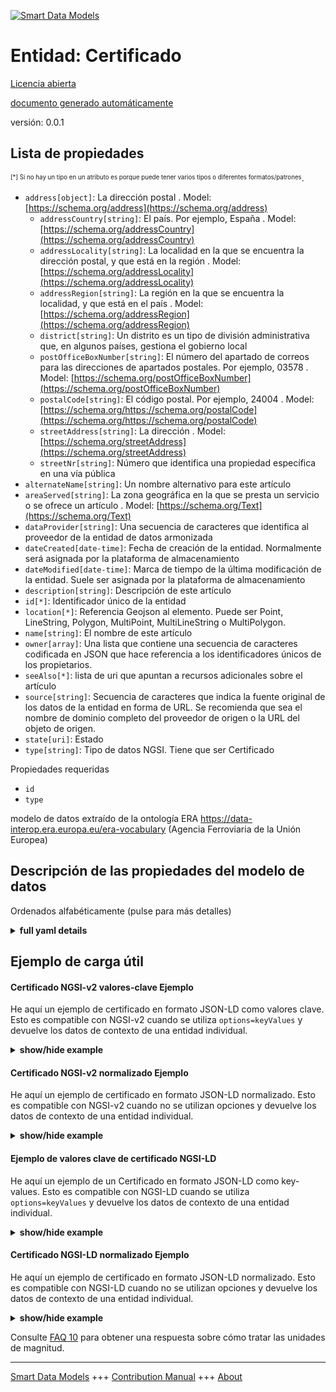 <!-- 10-Header -->  
[![Smart Data Models](https://smartdatamodels.org/wp-content/uploads/2022/01/SmartDataModels_logo.png "Logo")](https://smartdatamodels.org)  
Entidad: Certificado  
====================<!-- /10-Header -->  
<!-- 15-License -->  
[Licencia abierta](https://github.com/smart-data-models//dataModel.ERA/blob/master/Certificate/LICENSE.md)  
[documento generado automáticamente](https://docs.google.com/presentation/d/e/2PACX-1vTs-Ng5dIAwkg91oTTUdt8ua7woBXhPnwavZ0FxgR8BsAI_Ek3C5q97Nd94HS8KhP-r_quD4H0fgyt3/pub?start=false&loop=false&delayms=3000#slide=id.gb715ace035_0_60)  
<!-- /15-License -->  
<!-- 20-Description -->  
versión: 0.0.1  
<!-- /20-Description -->  
<!-- 30-PropertiesList -->  

## Lista de propiedades  

<sup><sub>[*] Si no hay un tipo en un atributo es porque puede tener varios tipos o diferentes formatos/patrones</sub></sup>.  
- `address[object]`: La dirección postal  . Model: [https://schema.org/address](https://schema.org/address)	- `addressCountry[string]`: El país. Por ejemplo, España  . Model: [https://schema.org/addressCountry](https://schema.org/addressCountry)  
	- `addressLocality[string]`: La localidad en la que se encuentra la dirección postal, y que está en la región  . Model: [https://schema.org/addressLocality](https://schema.org/addressLocality)  
	- `addressRegion[string]`: La región en la que se encuentra la localidad, y que está en el país  . Model: [https://schema.org/addressRegion](https://schema.org/addressRegion)  
	- `district[string]`: Un distrito es un tipo de división administrativa que, en algunos países, gestiona el gobierno local    
	- `postOfficeBoxNumber[string]`: El número del apartado de correos para las direcciones de apartados postales. Por ejemplo, 03578  . Model: [https://schema.org/postOfficeBoxNumber](https://schema.org/postOfficeBoxNumber)  
	- `postalCode[string]`: El código postal. Por ejemplo, 24004  . Model: [https://schema.org/https://schema.org/postalCode](https://schema.org/https://schema.org/postalCode)  
	- `streetAddress[string]`: La dirección  . Model: [https://schema.org/streetAddress](https://schema.org/streetAddress)  
	- `streetNr[string]`: Número que identifica una propiedad específica en una vía pública    
- `alternateName[string]`: Un nombre alternativo para este artículo  - `areaServed[string]`: La zona geográfica en la que se presta un servicio o se ofrece un artículo  . Model: [https://schema.org/Text](https://schema.org/Text)- `dataProvider[string]`: Una secuencia de caracteres que identifica al proveedor de la entidad de datos armonizada  - `dateCreated[date-time]`: Fecha de creación de la entidad. Normalmente será asignada por la plataforma de almacenamiento  - `dateModified[date-time]`: Marca de tiempo de la última modificación de la entidad. Suele ser asignada por la plataforma de almacenamiento  - `description[string]`: Descripción de este artículo  - `id[*]`: Identificador único de la entidad  - `location[*]`: Referencia Geojson al elemento. Puede ser Point, LineString, Polygon, MultiPoint, MultiLineString o MultiPolygon.  - `name[string]`: El nombre de este artículo  - `owner[array]`: Una lista que contiene una secuencia de caracteres codificada en JSON que hace referencia a los identificadores únicos de los propietarios.  - `seeAlso[*]`: lista de uri que apuntan a recursos adicionales sobre el artículo  - `source[string]`: Secuencia de caracteres que indica la fuente original de los datos de la entidad en forma de URL. Se recomienda que sea el nombre de dominio completo del proveedor de origen o la URL del objeto de origen.  - `state[uri]`: Estado  - `type[string]`: Tipo de datos NGSI. Tiene que ser Certificado  <!-- /30-PropertiesList -->  
<!-- 35-RequiredProperties -->  
Propiedades requeridas  
- `id`  - `type`  <!-- /35-RequiredProperties -->  
<!-- 40-RequiredProperties -->  
modelo de datos extraído de la ontología ERA https://data-interop.era.europa.eu/era-vocabulary (Agencia Ferroviaria de la Unión Europea)  
<!-- /40-RequiredProperties -->  
<!-- 50-DataModelHeader -->  
## Descripción de las propiedades del modelo de datos  
Ordenados alfabéticamente (pulse para más detalles)  
<!-- /50-DataModelHeader -->  
<!-- 60-ModelYaml -->  
<details><summary><strong>full yaml details</strong></summary>    
```yaml  
Certificate:    
  description: ""    
  properties:    
    address:    
      description: The mailing address    
      properties:    
        addressCountry:    
          description: 'The country. For example, Spain'    
          type: string    
          x-ngsi:    
            model: https://schema.org/addressCountry    
            type: Property    
        addressLocality:    
          description: 'The locality in which the street address is, and which is in the region'    
          type: string    
          x-ngsi:    
            model: https://schema.org/addressLocality    
            type: Property    
        addressRegion:    
          description: 'The region in which the locality is, and which is in the country'    
          type: string    
          x-ngsi:    
            model: https://schema.org/addressRegion    
            type: Property    
        district:    
          description: 'A district is a type of administrative division that, in some countries, is managed by the local government'    
          type: string    
          x-ngsi:    
            type: Property    
        postOfficeBoxNumber:    
          description: 'The post office box number for PO box addresses. For example, 03578'    
          type: string    
          x-ngsi:    
            model: https://schema.org/postOfficeBoxNumber    
            type: Property    
        postalCode:    
          description: 'The postal code. For example, 24004'    
          type: string    
          x-ngsi:    
            model: https://schema.org/https://schema.org/postalCode    
            type: Property    
        streetAddress:    
          description: The street address    
          type: string    
          x-ngsi:    
            model: https://schema.org/streetAddress    
            type: Property    
        streetNr:    
          description: Number identifying a specific property on a public street    
          type: string    
          x-ngsi:    
            type: Property    
      type: object    
      x-ngsi:    
        model: https://schema.org/address    
        type: Property    
    alternateName:    
      description: An alternative name for this item    
      type: string    
      x-ngsi:    
        type: Property    
    areaServed:    
      description: The geographic area where a service or offered item is provided    
      type: string    
      x-ngsi:    
        model: https://schema.org/Text    
        type: Property    
    dataProvider:    
      description: A sequence of characters identifying the provider of the harmonised data entity    
      type: string    
      x-ngsi:    
        type: Property    
    dateCreated:    
      description: Entity creation timestamp. This will usually be allocated by the storage platform    
      format: date-time    
      type: string    
      x-ngsi:    
        type: Property    
    dateModified:    
      description: Timestamp of the last modification of the entity. This will usually be allocated by the storage platform    
      format: date-time    
      type: string    
      x-ngsi:    
        type: Property    
    description:    
      description: A description of this item    
      type: string    
      x-ngsi:    
        type: Property    
    id:    
      anyOf:    
        - description: Identifier format of any NGSI entity    
          maxLength: 256    
          minLength: 1    
          pattern: ^[\w\-\.\{\}\$\+\*\[\]`|~^@!,:\\]+$    
          type: string    
          x-ngsi:    
            type: Property    
        - description: Identifier format of any NGSI entity    
          format: uri    
          type: string    
          x-ngsi:    
            type: Property    
      description: Unique identifier of the entity    
      x-ngsi:    
        type: Property    
    location:    
      description: 'Geojson reference to the item. It can be Point, LineString, Polygon, MultiPoint, MultiLineString or MultiPolygon'    
      oneOf:    
        - description: Geojson reference to the item. Point    
          properties:    
            bbox:    
              items:    
                type: number    
              minItems: 4    
              type: array    
            coordinates:    
              items:    
                type: number    
              minItems: 2    
              type: array    
            type:    
              enum:    
                - Point    
              type: string    
          required:    
            - type    
            - coordinates    
          title: GeoJSON Point    
          type: object    
          x-ngsi:    
            type: GeoProperty    
        - description: Geojson reference to the item. LineString    
          properties:    
            bbox:    
              items:    
                type: number    
              minItems: 4    
              type: array    
            coordinates:    
              items:    
                items:    
                  type: number    
                minItems: 2    
                type: array    
              minItems: 2    
              type: array    
            type:    
              enum:    
                - LineString    
              type: string    
          required:    
            - type    
            - coordinates    
          title: GeoJSON LineString    
          type: object    
          x-ngsi:    
            type: GeoProperty    
        - description: Geojson reference to the item. Polygon    
          properties:    
            bbox:    
              items:    
                type: number    
              minItems: 4    
              type: array    
            coordinates:    
              items:    
                items:    
                  items:    
                    type: number    
                  minItems: 2    
                  type: array    
                minItems: 4    
                type: array    
              type: array    
            type:    
              enum:    
                - Polygon    
              type: string    
          required:    
            - type    
            - coordinates    
          title: GeoJSON Polygon    
          type: object    
          x-ngsi:    
            type: GeoProperty    
        - description: Geojson reference to the item. MultiPoint    
          properties:    
            bbox:    
              items:    
                type: number    
              minItems: 4    
              type: array    
            coordinates:    
              items:    
                items:    
                  type: number    
                minItems: 2    
                type: array    
              type: array    
            type:    
              enum:    
                - MultiPoint    
              type: string    
          required:    
            - type    
            - coordinates    
          title: GeoJSON MultiPoint    
          type: object    
          x-ngsi:    
            type: GeoProperty    
        - description: Geojson reference to the item. MultiLineString    
          properties:    
            bbox:    
              items:    
                type: number    
              minItems: 4    
              type: array    
            coordinates:    
              items:    
                items:    
                  items:    
                    type: number    
                  minItems: 2    
                  type: array    
                minItems: 2    
                type: array    
              type: array    
            type:    
              enum:    
                - MultiLineString    
              type: string    
          required:    
            - type    
            - coordinates    
          title: GeoJSON MultiLineString    
          type: object    
          x-ngsi:    
            type: GeoProperty    
        - description: Geojson reference to the item. MultiLineString    
          properties:    
            bbox:    
              items:    
                type: number    
              minItems: 4    
              type: array    
            coordinates:    
              items:    
                items:    
                  items:    
                    items:    
                      type: number    
                    minItems: 2    
                    type: array    
                  minItems: 4    
                  type: array    
                type: array    
              type: array    
            type:    
              enum:    
                - MultiPolygon    
              type: string    
          required:    
            - type    
            - coordinates    
          title: GeoJSON MultiPolygon    
          type: object    
          x-ngsi:    
            type: GeoProperty    
      x-ngsi:    
        type: GeoProperty    
    name:    
      description: The name of this item    
      type: string    
      x-ngsi:    
        type: Property    
    owner:    
      description: A List containing a JSON encoded sequence of characters referencing the unique Ids of the owner(s)    
      items:    
        anyOf:    
          - description: Identifier format of any NGSI entity    
            maxLength: 256    
            minLength: 1    
            pattern: ^[\w\-\.\{\}\$\+\*\[\]`|~^@!,:\\]+$    
            type: string    
            x-ngsi:    
              type: Property    
          - description: Identifier format of any NGSI entity    
            format: uri    
            type: string    
            x-ngsi:    
              type: Property    
        description: Unique identifier of the entity    
        x-ngsi:    
          type: Property    
      type: array    
      x-ngsi:    
        type: Property    
    seeAlso:    
      description: list of uri pointing to additional resources about the item    
      oneOf:    
        - items:    
            format: uri    
            type: string    
          minItems: 1    
          type: array    
        - format: uri    
          type: string    
      x-ngsi:    
        type: Property    
    source:    
      description: 'A sequence of characters giving the original source of the entity data as a URL. Recommended to be the fully qualified domain name of the source provider, or the URL to the source object'    
      type: string    
      x-ngsi:    
        type: Property    
    state:    
      description: State    
      format: uri    
      type: string    
      x-ngsi:    
        type: Relationship    
    type:    
      description: NGSI data type. It has to be Certificate    
      enum:    
        - Certificate    
      type: string    
      x-ngsi:    
        type: Property    
  required:    
    - id    
    - type    
  type: object    
  x-derived-from: http://data.europa.eu/949/Certificate    
  x-disclaimer: 'Redistribution and use in source and binary forms, with or without modification, are permitted  provided that the license conditions are met. Copyleft (c) 2023 Contributors to Smart Data Models Program'    
  x-license-url: https://github.com/smart-data-models/dataModel.ERA/blob/master/Certificate/LICENSE.md    
  x-model-schema: https://smart-data-models.github.io/dataModel.ERA/Certificate/schema.json    
  x-model-tags: 'ERA vocabulary, railway, train'    
  x-version: 0.0.1    
```  
</details>    
<!-- /60-ModelYaml -->  
<!-- 70-MiddleNotes -->  
<!-- /70-MiddleNotes -->  
<!-- 80-Examples -->  
## Ejemplo de carga útil  
#### Certificado NGSI-v2 valores-clave Ejemplo  
He aquí un ejemplo de certificado en formato JSON-LD como valores clave. Esto es compatible con NGSI-v2 cuando se utiliza `options=keyValues` y devuelve los datos de contexto de una entidad individual.  
<details><summary><strong>show/hide example</strong></summary>    
```json  
{  
  "id": "urn:ngsi-ld:Certificate:id:OEMR:38840161",  
  "dateCreated": "2000-01-17T20:24:29Z",  
  "dateModified": "2014-02-03T22:13:34Z",  
  "source": "Strategy there certainly federal. Risk manager carry shoulder only long.",  
  "name": "Across him eight property help. Beat federal dream conference score special deal accept.",  
  "alternateName": "Heart beat fine nice identify. Wide usually me in painting tough entire.",  
  "description": "Section employee few. Decision prevent easy.",  
  "dataProvider": "Talk necessary run score recent. Expert seem money concern shoulder goal. Recognize camera state want across mind his.",  
  "owner": [  
    "urn:ngsi-ld:Certificate:items:ZTPB:96026524",  
    "urn:ngsi-ld:Certificate:items:MZYH:89260401"  
  ],  
  "seeAlso": [  
    "urn:ngsi-ld:Certificate:items:LMJQ:88266844"  
  ],  
  "location": {  
    "type": "Point",  
    "coordinates": [  
      -52.637063,  
      23.558812  
    ]  
  },  
  "address": {  
    "streetAddress": "Modern society station campaign. Important through to discover guess. Someone consider entire li",  
    "addressLocality": "Firm art goal mind as include. Visit memory leg care probably because commercial how.",  
    "addressRegion": "Success right poor each near foot. At without shake main current strategy. Stand along stuff keep coach tow",  
    "addressCountry": "Wrong fall write onto forget. Air hard quality. Rise try blue either s",  
    "postalCode": "Point structure evening policy here. Use talk pressure democratic want.",  
    "postOfficeBoxNumber": "Cell board else course always recent. Property almost serve before.",  
    "streetNr": "Special shake soldier bed include. Thus doctor political blue even girl.",  
    "district": "Accept west participant suggest whatever feel later. Rule deep owner."  
  },  
  "areaServed": "Allow whole live analysis defense million strategy real. Bed chance different attention community protect. Government thus build ",  
  "type": "Certificate",  
  "state": "urn:ngsi-ld:Certificate:state:KHMM:25466110"  
}  
```  
</details>  
#### Certificado NGSI-v2 normalizado Ejemplo  
He aquí un ejemplo de certificado en formato JSON-LD normalizado. Esto es compatible con NGSI-v2 cuando no se utilizan opciones y devuelve los datos de contexto de una entidad individual.  
<details><summary><strong>show/hide example</strong></summary>    
```json  
{  
  "id": "urn:ngsi-ld:Certificate:id:OEMR:38840161",  
  "dateCreated": {  
    "type": "DateTime",  
    "value": "2000-01-17T20:24:29Z"  
  },  
  "dateModified": {  
    "type": "DateTime",  
    "value": "2014-02-03T22:13:34Z"  
  },  
  "source": {  
    "type": "Text",  
    "value": "Strategy there certainly federal. Risk manager carry shoulder only long."  
  },  
  "name": {  
    "type": "Text",  
    "value": "Across him eight property help. Beat federal dream conference score special deal accept."  
  },  
  "alternateName": {  
    "type": "Text",  
    "value": "Heart beat fine nice identify. Wide usually me in painting tough entire."  
  },  
  "description": {  
    "type": "Text",  
    "value": "Section employee few. Decision prevent easy."  
  },  
  "dataProvider": {  
    "type": "Text",  
    "value": "Talk necessary run score recent. Expert seem money concern shoulder goal. Recognize camera state want across mind his."  
  },  
  "owner": {  
    "type": "StructuredValue",  
    "value": [  
      "urn:ngsi-ld:Certificate:items:ZTPB:96026524",  
      "urn:ngsi-ld:Certificate:items:MZYH:89260401"  
    ]  
  },  
  "seeAlso": {  
    "type": "StructuredValue",  
    "value": [  
      "urn:ngsi-ld:Certificate:items:LMJQ:88266844"  
    ]  
  },  
  "location": {  
    "type": "geo:json",  
    "value": {  
      "type": "Point",  
      "coordinates": {  
        "type": "StructuredValue",  
        "value": [  
          -52.637063,  
          23.558812  
        ]  
      }  
    }  
  },  
  "address": {  
    "type": "StructuredValue",  
    "value": {  
      "streetAddress": {  
        "type": "Text",  
        "value": "Modern society station campaign. Important through to discover guess. Someone consider entire li"  
      },  
      "addressLocality": {  
        "type": "Text",  
        "value": "Firm art goal mind as include. Visit memory leg care probably because commercial how."  
      },  
      "addressRegion": {  
        "type": "Text",  
        "value": "Success right poor each near foot. At without shake main current strategy. Stand along stuff keep coach tow"  
      },  
      "addressCountry": {  
        "type": "Text",  
        "value": "Wrong fall write onto forget. Air hard quality. Rise try blue either s"  
      },  
      "postalCode": {  
        "type": "Text",  
        "value": "Point structure evening policy here. Use talk pressure democratic want."  
      },  
      "postOfficeBoxNumber": {  
        "type": "Text",  
        "value": "Cell board else course always recent. Property almost serve before."  
      },  
      "streetNr": {  
        "type": "Text",  
        "value": "Special shake soldier bed include. Thus doctor political blue even girl."  
      },  
      "district": {  
        "type": "Text",  
        "value": "Accept west participant suggest whatever feel later. Rule deep owner."  
      }  
    }  
  },  
  "areaServed": {  
    "type": "Text",  
    "value": "Allow whole live analysis defense million strategy real. Bed chance different attention community protect. Government thus build "  
  },  
  "type": "Certificate",  
  "state": {  
    "type": "Text",  
    "value": "urn:ngsi-ld:Certificate:state:KHMM:25466110"  
  }  
}  
```  
</details>  
#### Ejemplo de valores clave de certificado NGSI-LD  
He aquí un ejemplo de un Certificado en formato JSON-LD como key-values. Esto es compatible con NGSI-LD cuando se utiliza `options=keyValues` y devuelve los datos de contexto de una entidad individual.  
<details><summary><strong>show/hide example</strong></summary>    
```json  
{  
  "id": "urn:ngsi-ld:Certificate:id:OEMR:38840161",  
  "dateCreated": "2000-01-17T20:24:29Z",  
  "dateModified": "2014-02-03T22:13:34Z",  
  "source": "Strategy there certainly federal. Risk manager carry shoulder only long.",  
  "name": "Across him eight property help. Beat federal dream conference score special deal accept.",  
  "alternateName": "Heart beat fine nice identify. Wide usually me in painting tough entire.",  
  "description": "Section employee few. Decision prevent easy.",  
  "dataProvider": "Talk necessary run score recent. Expert seem money concern shoulder goal. Recognize camera state want across mind his.",  
  "owner": [  
    "urn:ngsi-ld:Certificate:items:ZTPB:96026524",  
    "urn:ngsi-ld:Certificate:items:MZYH:89260401"  
  ],  
  "seeAlso": [  
    "urn:ngsi-ld:Certificate:items:LMJQ:88266844"  
  ],  
  "location": {  
    "type": "Point",  
    "coordinates": [  
      -52.637063,  
      23.558812  
    ]  
  },  
  "address": {  
    "streetAddress": "Modern society station campaign. Important through to discover guess. Someone consider entire li",  
    "addressLocality": "Firm art goal mind as include. Visit memory leg care probably because commercial how.",  
    "addressRegion": "Success right poor each near foot. At without shake main current strategy. Stand along stuff keep coach tow",  
    "addressCountry": "Wrong fall write onto forget. Air hard quality. Rise try blue either s",  
    "postalCode": "Point structure evening policy here. Use talk pressure democratic want.",  
    "postOfficeBoxNumber": "Cell board else course always recent. Property almost serve before.",  
    "streetNr": "Special shake soldier bed include. Thus doctor political blue even girl.",  
    "district": "Accept west participant suggest whatever feel later. Rule deep owner."  
  },  
  "areaServed": "Allow whole live analysis defense million strategy real. Bed chance different attention community protect. Government thus build ",  
  "type": "Certificate",  
  "state": "urn:ngsi-ld:Certificate:state:KHMM:25466110",  
  "@context": [  
    "https://raw.githubusercontent.com/smart-data-models/dataModel.ERA/master/context.jsonld"  
  ]  
}  
```  
</details>  
#### Certificado NGSI-LD normalizado Ejemplo  
He aquí un ejemplo de certificado en formato JSON-LD normalizado. Esto es compatible con NGSI-LD cuando no se utilizan opciones y devuelve los datos de contexto de una entidad individual.  
<details><summary><strong>show/hide example</strong></summary>    
```json  
{  
  "id": "urn:ngsi-ld:Certificate:id:FQIG:83987629",  
  "dateCreated": {  
    "type": "Property",  
    "value": {  
      "@type": "DateTime",  
      "@value": "2001-08-13T18:45:46Z"  
    }  
  },  
  "dateModified": {  
    "type": "Property",  
    "value": {  
      "@type": "DateTime",  
      "@value": "1990-10-25T01:23:48Z"  
    }  
  },  
  "source": {  
    "type": "Property",  
    "value": "Teach interview sens"  
  },  
  "name": {  
    "type": "Property",  
    "value": "My away establish push woman none. She once man knowledge question enjoy suddenly. Left lay treatment local agent. Record former deal h"  
  },  
  "alternateName": {  
    "type": "Property",  
    "value": "Treat decide hospital doo"  
  },  
  "description": {  
    "type": "Property",  
    "value": "Site before adult Democrat computer. Mrs at hair small trial arrive picture."  
  },  
  "dataProvider": {  
    "type": "Property",  
    "value": "Individual "  
  },  
  "owner": {  
    "type": "Property",  
    "value": [  
      "urn:ngsi-ld:Certificate:items:XJAQ:41164811",  
      "urn:ngsi-ld:Certificate:items:ALDM:78818333"  
    ]  
  },  
  "seeAlso": {  
    "type": "Property",  
    "value": [  
      "urn:ngsi-ld:Certificate:items:TYPY:58686784"  
    ]  
  },  
  "location": {  
    "type": "Property",  
    "value": {  
      "type": "Point",  
      "coordinates": [  
        -19.9646155,  
        -63.326103  
      ]  
    }  
  },  
  "address": {  
    "type": "Property",  
    "value": {  
      "streetAddress": "Measure defense government. Move",  
      "addressLocality": "Chair fund always official production.",  
      "addressRegion": "Lawyer yeah skill without interview teach address. Quality magazine stand make. Community tough field despite during.",  
      "addressCountry": "Beyond discuss health continue.",  
      "postalCode": "Size song pattern capital plan. Part own break most none.",  
      "postOfficeBoxNumber": "Find degree what fall news. Husband new agreement str",  
      "streetNr": "White share make game perhaps also ago. Teach discussion teach talk.",  
      "district": "Team perform people rise. Attack far add. East card traditional mouth range."  
    }  
  },  
  "areaServed": {  
    "type": "Property",  
    "value": "Fill part form so necessary back. Accept color community "  
  },  
  "type": "Certificate",  
  "state": {  
    "type": "Relationship",  
    "object": "urn:ngsi-ld:Certificate:state:HXAA:38754798"  
  },  
  "@context": [  
    "https://raw.githubusercontent.com/smart-data-models/dataModel.ERA/master/context.jsonld"  
  ]  
}  
```  
</details><!-- /80-Examples -->  
<!-- 90-FooterNotes -->  
<!-- /90-FooterNotes -->  
<!-- 95-Units -->  
Consulte [FAQ 10](https://smartdatamodels.org/index.php/faqs/) para obtener una respuesta sobre cómo tratar las unidades de magnitud.  
<!-- /95-Units -->  
<!-- 97-LastFooter -->  
---  
[Smart Data Models](https://smartdatamodels.org) +++ [Contribution Manual](https://bit.ly/contribution_manual) +++ [About](https://bit.ly/Introduction_SDM)<!-- /97-LastFooter -->  
